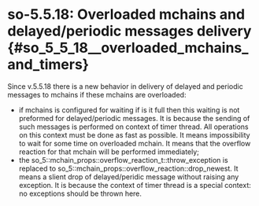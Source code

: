 # so-5.5.18: Overloaded mchains and delayed/periodic messages delivery {#so_5_5_18__overloaded_mchains_and_timers}

Since v.5.5.18 there is a new behavior in delivery of delayed and periodic
messages to mchains if these mchains are overloaded:

- if mchains is configured for waiting if is it full then this waiting is
  not preformed for delayed/periodic messages. It is because the sending of
  such messages is performed on context of timer thread. All operations on
  this context must be done as fast as possible. It means impossibility
  to wait for some time on overloaded mchain. It means that the overflow
  reaction for that mchain will be performed immediately;
- the so_5::mchain_props::overflow_reaction_t::throw_exception is
  replaced to so_5::mchain_props::overflow_reaction::drop_newest.
  It means a slient drop of delayed/peridic message without raising any
  exception. It is because the context of timer thread is a special context:
  no exceptions should be thrown here.

